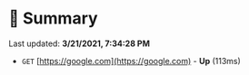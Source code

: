 # 📖 Summary
Last updated: **3/21/2021, 7:34:28 PM**

- `GET` [https://google.com](https://google.com) - **Up** (113ms)
